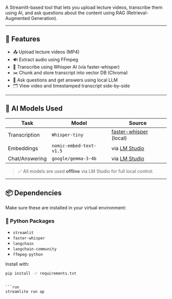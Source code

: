 A Streamlit-based tool that lets you upload lecture videos, transcribe them using AI, and ask questions about the content using RAG (Retrieval-Augmented Generation).

---

## 🔧 Features

- 📤 Upload lecture videos (MP4)
- 🔊 Extract audio using FFmpeg
- 🧠 Transcribe using Whisper AI (via faster-whisper)
- ✂️ Chunk and store transcript into vector DB (Chroma)
- 🤖 Ask questions and get answers using local LLM
- 🗂 View video and timestamped transcript side-by-side

---

## 🧠 AI Models Used

| Task           | Model                   | Source                                                                   |
| -------------- | ----------------------- | ------------------------------------------------------------------------ |
| Transcription  | `Whisper-tiny`          | [faster-whisper](https://github.com/guillaumekln/faster-whisper) (local) |
| Embeddings     | `nomic-embed-text-v1.5` | via [LM Studio](https://lmstudio.ai)                                     |
| Chat/Answering | `google/gemma-3-4b`     | via [LM Studio](https://lmstudio.ai)                                     |

> ✅ All models are used **offline** via LM Studio for full local control.

---

## 📦 Dependencies

Make sure these are installed in your virtual environment:

### 🐍 Python Packages

- `streamlit`
- `faster-whisper`
- `langchain`
- `langchain-community`
- `ffmpeg-python`

Install with:

````bash
pip install -r requirements.txt


```run
streamlite run ap
````
